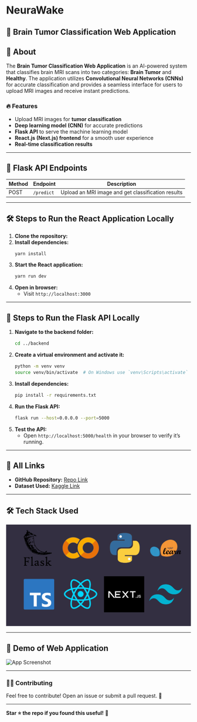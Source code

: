 # NeuraWake 
## 🧠 Brain Tumor Classification Web Application

## 📌 About
The **Brain Tumor Classification Web Application** is an AI-powered system that classifies brain MRI scans into two categories: **Brain Tumor** and **Healthy**. The application utilizes **Convolutional Neural Networks (CNNs)** for accurate classification and provides a seamless interface for users to upload MRI images and receive instant predictions.

### 🔥 Features
- Upload MRI images for **tumor classification**
- **Deep learning model (CNN)** for accurate predictions
- **Flask API** to serve the machine learning model
- **React.js (Next.js) frontend** for a smooth user experience
- **Real-time classification results**

---

## 🚀 Flask API Endpoints
| Method | Endpoint | Description |
|--------|---------|-------------|
| POST | `/predict` | Upload an MRI image and get classification results |


---

## 🛠 Steps to Run the React Application Locally
1. **Clone the repository:**
2. **Install dependencies:**
   ```bash
   yarn install
   ```
3. **Start the React application:**
   ```bash
   yarn run dev
   ```
4. **Open in browser:**
   - Visit `http://localhost:3000`

---

## 🔧 Steps to Run the Flask API Locally
1. **Navigate to the backend folder:**
   ```bash
   cd ../backend
   ```
2. **Create a virtual environment and activate it:**
   ```bash
   python -m venv venv
   source venv/bin/activate  # On Windows use `venv\Scripts\activate`
   ```
3. **Install dependencies:**
   ```bash
   pip install -r requirements.txt
   ```
4. **Run the Flask API:**
   ```bash
   flask run --host=0.0.0.0 --port=5000
   ```
5. **Test the API:**
   - Open `http://localhost:5000/health` in your browser to verify it’s running.

---

## 🔗 All Links
- **GitHub Repository:** [Repo Link](https://github.com/Dinithiii04/NeuraWake)
- **Dataset Used:** [Kaggle Link](https://www.kaggle.com/datasets/preetviradiya/brian-tumor-dataset)

---

## 🛠 Tech Stack Used
![image_alt](https://github.com/Dinithiii04/NeuraWake/blob/5eb6a5b8c34c5178b9697852dbd180c9f46f0c79/techStack.png)


---

## 📸 Demo of Web Application
![App Screenshot](https://yourimageurl.com/screenshot.png)

---

### 👨‍💻 Contributing
Feel free to contribute! Open an issue or submit a pull request. 🚀

---


**Star ⭐ the repo if you found this useful!** 🚀

